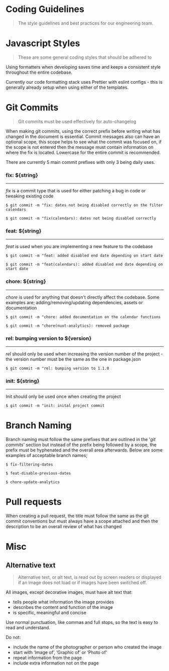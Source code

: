 # Coding Guidelines

> The style guidelines and best practices for our engineering team.

# Javascript Styles

> These are some general coding styles that should be adhered to

Using formatters when developing saves time and keeps a consistent style throughout the entire codebase.

Currently our code formatting stack uses Prettier with eslint configs - this is generally already setup when using either of the templates.

# Git Commits

> Git commits must be used effectively for auto-changelog

When making git commits, using the correct prefix before writing what has changed in the document is essential. Commit messages also can have an optional scope, this scope helps to see what the commit was focused on, if the scope is not entered then the message must contain information on where the fix is located. Lowercase for the entire commit is recommended.

There are currently 5 main commit prefixes with only 3 being daily uses.

### fix: \${string}

---

_fix_ is a commit type that is used for either patching a bug in code or tweaking existing code

    $ git commit -m "fix: dates not being disabled correctly on the filter calendars

    $ git commit -m "fix(calendars): dates not being disabled correctly

### feat: \${string}

---

_feat_ is used when you are implementing a new feature to the codebase

    $ git commit -m "feat: added disabled end date depending on start date

    $ git commit -m "feat(calendars): added disabled end date depending on start date

### chore: \${string}

---

_chore_ is used for anything that doesn't directly affect the codebase. Some examples are; adding/removing/updating dependencies, assets or documentation

    $ git commit -m "chore: added documentation on the calendar functions

    $ git commit -m "chore(nuxt-analytics): removed package

### rel: bumping version to \${version}

---

_rel_ should only be used when increasing the version number of the project - the version number must be the same as the one in package.json

    $ git commit -m "rel: bumping version to 1.1.0

### init: \${string}

---

Init should only be used once when creating the project

    $ git commit -m "init: inital project commit

# Branch Naming

Branch naming must follow the same prefixes that are outlined in the '_git commits_' section but instead of the prefix being followed by a scope, the prefix must be hyphenated and the overall area afterwards. Below are some examples of acceptable branch names;

    $ fix-filtering-dates

    $ feat-disable-previous-dates

    $ chore-update-analytics

# Pull requests

When creating a pull request, the title must follow the same as the git commit conventions but must always have a scope attached and then the description to be an overall review of what has changed

# Misc

## Alternative text

> Alternative text, or alt text, is read out by screen readers or displayed if an image does not load or if images have been switched off.

All images, except decorative images, must have alt text that:

- tells people what information the image provides
- describes the content and function of the image
- is specific, meaningful and concise

Use normal punctuation, like commas and full stops, so the text is easy to read and understand.

Do not:

- include the name of the photographer or person who created the image
- start with ‘Image of’, ‘Graphic of’ or ‘Photo of’
- repeat information from the page
- include extra information not on the page
